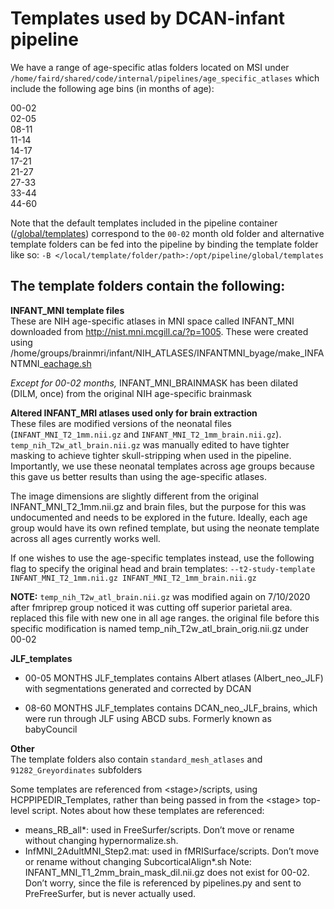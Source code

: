 # Templates used by DCAN-infant pipeline

We have a range of age-specific atlas folders located on MSI under `/home/faird/shared/code/internal/pipelines/age_specific_atlases` which include the following age bins (in months of age):

00-02 \
02-05 \
08-11 \
11-14 \
14-17 \
17-21 \
21-27 \
27-33 \
33-44 \
44-60 

Note that the default templates included in the pipeline container ([/global/templates](https://github.com/DCAN-Labs/dcan-infant-pipeline/tree/main/global/templates)) correspond to the `00-02` month old folder and alternative template folders can be fed into the pipeline by binding the template folder like so: `-B </local/template/folder/path>:/opt/pipeline/global/templates`

## The template folders contain the following:

**INFANT_MNI template files** \
These are NIH age-specific atlases in MNI space called INFANT_MNI downloaded from http://nist.mni.mcgill.ca/?p=1005. These were created using /home/groups/brainmri/infant/NIH_ATLASES/INFANTMNI_byage/make_INFANTMNI_[eachage.sh](http://eachage.sh/) 

*Except for 00-02 months,* INFANT_MNI_BRAINMASK has been dilated (DILM, once) from the original NIH age-specific brainmask


**Altered INFANT_MRI atlases used only for brain extraction** \
These files are modified versions of the neonatal files (`INFANT_MNI_T2_1mm.nii.gz` and `INFANT_MNI_T2_1mm_brain.nii.gz`). `temp_nih_T2w_atl_brain.nii.gz` was manually edited to have tighter masking to achieve tighter skull-stripping when used in the pipeline. Importantly, we use these neonatal templates across age groups because this gave us better results than using the age-specific atlases.

The image dimensions are slightly different from the original INFANT_MNI_T2_1mm.nii.gz and brain files, but the purpose for this was undocumented and needs to be explored in the future. Ideally, each age group would have its own refined template, but using the neonate template across all ages currently works well.

If one wishes to use the age-specific templates instead, use the following flag to specify the original head and brain templates: 
`--t2-study-template INFANT_MNI_T2_1mm.nii.gz INFANT_MNI_T2_1mm_brain.nii.gz`

**NOTE:** `temp_nih_T2w_atl_brain.nii.gz` was modified again on 7/10/2020 after fmriprep group noticed it was cutting off superior parietal area. replaced this file with new one in all age ranges. the original file before this specific modification is named temp_nih_T2w_atl_brain_orig.nii.gz under 00-02

**JLF_templates** 
- 00-05 MONTHS JLF_templates contains Albert atlases (Albert_neo_JLF) with segmentations generated and corrected by DCAN

- 08-60 MONTHS JLF_templates contains DCAN_neo_JLF_brains, which were run through JLF using ABCD subs. Formerly known as babyCouncil

**Other** \
The template folders also contain `standard_mesh_atlases` and `91282_Greyordinates` subfolders

Some templates are referenced from &lt;stage>/scripts, using HCPPIPEDIR_Templates, rather than being passed in from the &lt;stage> top-level script. Notes about how these templates are referenced:

* means_RB_all*: used in FreeSurfer/scripts. Don’t move or rename without changing hypernormalize.sh.
* InfMNI_2AdultMNI_Step2.mat: used in fMRISurface/scripts. Don’t move or rename without changing SubcorticalAlign*.sh
Note: INFANT_MNI_T1_2mm_brain_mask_dil.nii.gz does not exist for 00-02. Don’t worry, since the file is referenced by pipelines.py and sent to PreFreeSurfer, but is never actually used.


